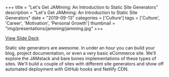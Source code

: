 +++
title = "Let's Get JAMming: An Introduction to Static Site Generators"
description = "Let's Get JAMming: An Introduction to Static Site Generators"
date = "2019-09-13"
categories = ['Culture']
tags = ['Culture', 'Career', 'Motivation', 'Personal Growth']
thumbnail = "img/presentations/jamming/jamming.jpg"
+++

[View Slide Deck](https://elastic-hugle-9c1719.netlify.com/#/ "JAMming Slide Deck")

Static site generators are awesome. In under an hour you can build your blog, project documentation, or even a very basic eCommerce site. We’ll explore the JAMstack and bare bones implementations of these types of sites. We'll build a couple of sites with different site generators and show off automated deployment with GitHub hooks and Netlify CDN.